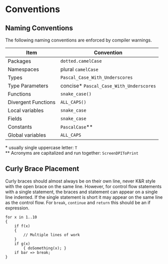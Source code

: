# Conventions

## Naming Conventions

The following naming conventions are enforced by compiler warnings.

| Item                | Convention                              |
| ------------------- | --------------------------------------- |
| Packages            | `dotted.camelCase`                      |
| Namespaces          | plural `camelCase`                      |
| Types               | `Pascal_Case_With_Underscores`          |
| Type Parameters     | concise* `Pascal_Case_With_Underscores` |
| Functions           | `snake_case()`                          |
| Divergent Functions | `ALL_CAPS()`                            |
| Local variables     | `snake_case`                            |
| Fields              | `snake_case`                            |
| Constants           | `PascalCase`**                            |
| Global variables    | `ALL_CAPS`                              |
\* usually single uppercase letter: `T`<br>
\*\* Acronyms are capitalized and run together: `ScreenDPIToPrint`

## Curly Brace Placement

Curly braces should almost always be on their own line, never K&R style with the open brace on the same line. However, for control flow statements with a single statement, the braces and statement can appear on a single line indented. If the single statement is short it may appear on the same line as the control flow. For `break`, `continue` and `return` this should be an if expression.

```adamant
for x in 1..10
{
    if f(x)
    {
        // Multiple lines of work
    }
    if g(x)
        { doSomething(x); }
    if bar => break;
}
```
